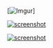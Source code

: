 [![Imgur](https://i.imgur.com/LfB5Yqt.png)]

[![screenshot](http://i.imgur.com/J5Q9TYZl.png)](https://imgur.com/J5Q9TYZ.png)

[![screenshot](http://i.imgur.com/LfB5Yqtl.png)](https://imgur.com/LfB5Yqt.png)
